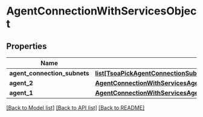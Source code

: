 # AgentConnectionWithServicesObject

## Properties
Name | Type | Description | Notes
------------ | ------------- | ------------- | -------------
**agent_connection_subnets** | [**list[TsoaPickAgentConnectionSubnetOrAgentConnectionSubnetIdOrAgentServiceSubnetIdOrAgentConnectionSubnetIsEnabledOrAgentConnectionSubnetErrorOrAgentConnectionSubnetStatus_]**](TsoaPickAgentConnectionSubnetOrAgentConnectionSubnetIdOrAgentServiceSubnetIdOrAgentConnectionSubnetIsEnabledOrAgentConnectionSubnetErrorOrAgentConnectionSubnetStatus_.md) |  | 
**agent_2** | [**AgentConnectionWithServicesAgent**](AgentConnectionWithServicesAgent.md) |  | 
**agent_1** | [**AgentConnectionWithServicesAgent**](AgentConnectionWithServicesAgent.md) |  | 

[[Back to Model list]](../README.md#documentation-for-models) [[Back to API list]](../README.md#documentation-for-api-endpoints) [[Back to README]](../README.md)

